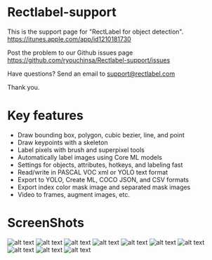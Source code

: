 # Rectlabel-support
This is the support page for "RectLabel for object detection".
https://itunes.apple.com/app/id1210181730

Post the problem to our Github issues page
https://github.com/ryouchinsa/Rectlabel-support/issues

Have questions? Send an email to support@rectlabel.com

Thank you.

# Key features
- Draw bounding box, polygon, cubic bezier, line, and point
- Draw keypoints with a skeleton
- Label pixels with brush and superpixel tools
- Automatically label images using Core ML models
- Settings for objects, attributes, hotkeys, and labeling fast
- Read/write in PASCAL VOC xml or YOLO text format
- Export to YOLO, Create ML, COCO JSON, and CSV formats
- Export index color mask image and separated mask images
- Video to frames, augment images, etc.

# ScreenShots
![alt text](https://static.rectlabel.com/waysify_app/img/draw.jpg)
![alt text](https://static.rectlabel.com/waysify_app/img/edit_points.jpg?)
![alt text](https://static.rectlabel.com/waysify_app/img/mask.jpg)
![alt text](https://static.rectlabel.com/waysify_app/img/keypoints.jpg)
![alt text](https://static.rectlabel.com/waysify_app/img/brush.jpg??)
![alt text](https://static.rectlabel.com/waysify_app/img/superpixel.jpg?)
![alt text](https://static.rectlabel.com/waysify_app/img/coreml.jpg)
![alt text](https://static.rectlabel.com/waysify_app/img/objects.jpg)
![alt text](https://static.rectlabel.com/waysify_app/img/video_to_frames.jpg)
![alt text](https://static.rectlabel.com/waysify_app/img/augment.jpg)
